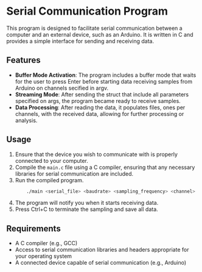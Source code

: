 # Serial Communication Program

This program is designed to facilitate serial communication between a computer and an external device, such as an Arduino. It is written in C and provides a simple interface for sending and receiving data.

## Features

- **Buffer Mode Activation**: The program includes a buffer mode that waits for the user to press Enter before starting data receiving samples from Arduino on channels secified in argv.
- **Streaming Mode**: After sending the struct that include all parameters specified on args, the program became ready to receive samples.
- **Data Processing**: After reading the data, it populates files, ones per channels, with the received data, allowing for further processing or analysis.

## Usage

1. Ensure that the device you wish to communicate with is properly connected to your computer.
2. Compile the `main.c` file using a C compiler, ensuring that any necessary libraries for serial communication are included.
3. Run the compiled program. 
    ```bash
        ./main <serial_file> <baudrate> <sampling_frequency> <channel> <bufferd_mode 1 : streaming_mode 2>
    ```
4. The program will notify you when it starts receiving data.
5. Press Ctrl+C to terminate the sampling and save all data.

## Requirements

- A C compiler (e.g., GCC)
- Access to serial communication libraries and headers appropriate for your operating system
- A connected device capable of serial communication (e.g., Arduino)